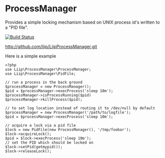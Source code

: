 ProcessManager
==============

Provides a simple locking mechanism based on UNIX process id's written to a "PID file".

[![Build Status](https://secure.travis-ci.org/liip/LiipProcessManager.png)](http://travis-ci.org/liip/LiipProcessManager)

http://github.com/liip/LiipProcessManager.git

Here is a simple example

    <?php
    use Liip\ProcessManager\ProcessManager;
    use Liip\ProcessManager\PidFile;

    // run a process in the back ground
    $processManager = new ProcessManager();
    $pid = $processManager->execProcess('sleep 10m');
    $processManager->isProcessRunning($pid)
    $processManager->killProcess($pid);

    // to set log location instead of routing it to /dev/null by default
    $processManager = new ProcessManager('/path/to/logfile');
    $pid = $processManager->execProcess('sleep 10m');

    // acquire a lock via a pid file
    $lock = new PidFile(new ProcessManager(), '/tmp/foobar');
    $lock->acquireLock();
    $pid = $lock->execProcess('sleep 10m');
    // set the PID which should be locked on
    $lock->setPid(getmypid());
    $lock->releaseLock();
